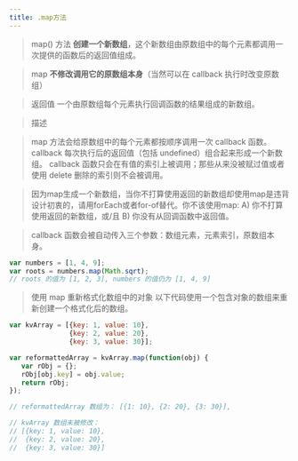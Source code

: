 ```yaml
---
title: .map方法
---
```


> map() 方法 __创建一个新数组__，这个新数组由原数组中的每个元素都调用一次提供的函数后的返回值组成。

> map __不修改调用它的原数组本身__（当然可以在 callback 执行时改变原数组）

> 返回值
一个由原数组每个元素执行回调函数的结果组成的新数组。

> 描述

> map 方法会给原数组中的每个元素都按顺序调用一次 callback 函数。callback 每次执行后的返回值（包括 undefined）组合起来形成一个新数组。 callback 函数只会在有值的索引上被调用；那些从来没被赋过值或者使用 delete 删除的索引则不会被调用。

> 因为map生成一个新数组，当你不打算使用返回的新数组却使用map是违背设计初衷的，请用forEach或者for-of替代。你不该使用map: A) 你不打算使用返回的新数组，或/且 B) 你没有从回调函数中返回值。

> callback 函数会被自动传入三个参数：数组元素，元素索引，原数组本身。

``` js
var numbers = [1, 4, 9];
var roots = numbers.map(Math.sqrt);
// roots 的值为 [1, 2, 3], numbers 的值仍为 [1, 4, 9]
```

> 使用 map 重新格式化数组中的对象
> 以下代码使用一个包含对象的数组来重新创建一个格式化后的数组。
``` js
var kvArray = [{key: 1, value: 10},
               {key: 2, value: 20},
               {key: 3, value: 30}];

var reformattedArray = kvArray.map(function(obj) {
   var rObj = {};
   rObj[obj.key] = obj.value;
   return rObj;
});

// reformattedArray 数组为： [{1: 10}, {2: 20}, {3: 30}],

// kvArray 数组未被修改：
// [{key: 1, value: 10},
//  {key: 2, value: 20},
//  {key: 3, value: 30}]

```